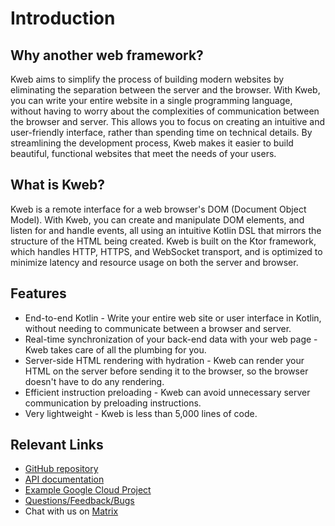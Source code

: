 # Introduction

## Why another web framework?

Kweb aims to simplify the process of building modern websites by eliminating the separation between the 
server and the browser. With Kweb, you can write your entire website in a single programming language, 
without having to worry about the complexities of communication between the browser and server. This 
allows you to focus on creating an intuitive and user-friendly interface, rather than spending time on 
technical details. By streamlining the development process, Kweb makes it easier to build beautiful, 
functional websites that meet the needs of your users.

## What is Kweb?

Kweb is a remote interface for a web browser's DOM (Document Object Model). With Kweb, you can create 
and manipulate DOM elements, and listen for and handle events, all using an intuitive Kotlin DSL that mirrors 
the structure of the HTML being created. Kweb is built on the Ktor framework, which handles HTTP, HTTPS, and 
WebSocket transport, and is optimized to minimize latency and resource usage on both the server and browser.

## Features

* End-to-end Kotlin - Write your entire web site or user interface in Kotlin, without needing to communicate between a browser and server.
* Real-time synchronization of your back-end data with your web page - Kweb takes care of all the plumbing for you.
* Server-side HTML rendering with hydration - Kweb can render your HTML on the server before sending it to the browser, so the browser doesn't have to do any rendering.
* Efficient instruction preloading - Kweb can avoid unnecessary server communication by preloading instructions.
* Very lightweight - Kweb is less than 5,000 lines of code.

## Relevant Links

* [GitHub repository](https://github.com/kwebio/kweb-core)
* [API documentation](https://docs.kweb.io/api/)
* [Example Google Cloud Project](https://github.com/freenet/freenetorg-website/)
* [Questions/Feedback/Bugs](https://github.com/kwebio/kweb-core/issues)
* Chat with us on [Matrix](https://matrix.to/#/#kweb:matrix.org)
